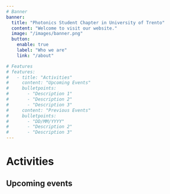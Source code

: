 ```yaml
---
# Banner
banner:
  title: "Photonics Student Chapter in University of Trento"
  content: "Welcome to visit our website."
  image: "/images/banner.png"
  button:
    enable: true
    label: "Who we are"
    link: "/about"

# Features
# features:
#   - title: "Activities"
#     content: "Upcoming Events"
#     bulletpoints:
#       - "Description 1"
#       - "Description 2"
#       - "Description 3"
#     content: "Previous Events"
#     bulletpoints:
#       - "DD/MM/YYYY"
#       - "Description 2"
#       - "Description 3"
---
```


# Activities
## Upcoming events